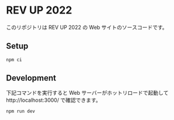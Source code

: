 # REV UP 2022

このリポジトリは REV UP 2022 の Web サイトのソースコードです。

## Setup

```bash
npm ci
```

## Development

下記コマンドを実行すると Web サーバーがホットリロードで起動して http://localhost:3000/ で確認できます。

```bash
npm run dev
```
